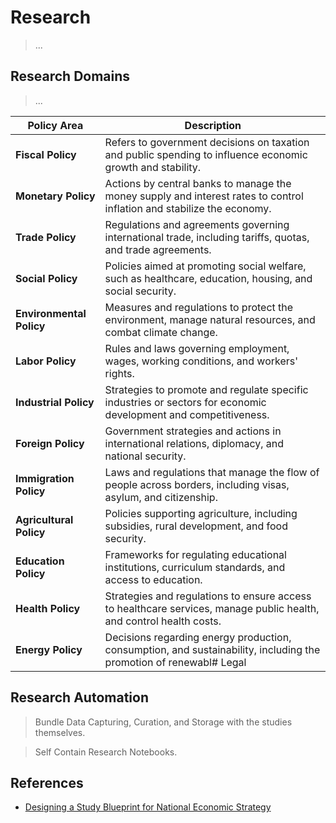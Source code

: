 # Research

> ...

## Research Domains

> ...


| **Policy Area**        | **Description**                                                                                             |
|------------------------|-------------------------------------------------------------------------------------------------------------|
| **Fiscal Policy**       | Refers to government decisions on taxation and public spending to influence economic growth and stability.   |
| **Monetary Policy**     | Actions by central banks to manage the money supply and interest rates to control inflation and stabilize the economy. |
| **Trade Policy**        | Regulations and agreements governing international trade, including tariffs, quotas, and trade agreements.   |
| **Social Policy**       | Policies aimed at promoting social welfare, such as healthcare, education, housing, and social security.     |
| **Environmental Policy**| Measures and regulations to protect the environment, manage natural resources, and combat climate change.    |
| **Labor Policy**        | Rules and laws governing employment, wages, working conditions, and workers' rights.                        |
| **Industrial Policy**    | Strategies to promote and regulate specific industries or sectors for economic development and competitiveness.|
| **Foreign Policy**      | Government strategies and actions in international relations, diplomacy, and national security.             |
| **Immigration Policy**   | Laws and regulations that manage the flow of people across borders, including visas, asylum, and citizenship.|
| **Agricultural Policy**  | Policies supporting agriculture, including subsidies, rural development, and food security.                 |
| **Education Policy**    | Frameworks for regulating educational institutions, curriculum standards, and access to education.           |
| **Health Policy**       | Strategies and regulations to ensure access to healthcare services, manage public health, and control health costs. |
| **Energy Policy**       | Decisions regarding energy production, consumption, and sustainability, including the promotion of renewabl# Legal|

## Research Automation

> Bundle Data Capturing, Curation, and Storage with the studies themselves.

> Self Contain Research Notebooks.

## References

- [Designing a Study Blueprint for National Economic Strategy](https://windy-parent-de9.notion.site/Designing-a-Study-Blueprint-for-National-Economic-Strategy-1eed38c7497c802ba7c9c6fa671f0210)
